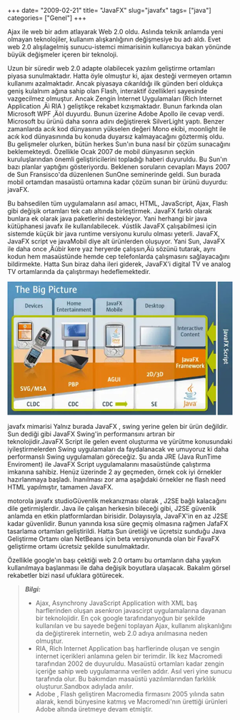 +++
date= "2009-02-21"
title= "JavaFX"
slug="javafx"
tags= ["java"]
categories= ["Genel"]
+++



Ajax ile web bir adım atlayarak Web 2.0 oldu. Aslında teknik anlamda yeni olmayan teknolojiler, kullanım alışkanlığının değişmesiye bu adı aldı. Evet web 2.0 alışılagelmiş sunucu-istemci mimarisinin kullanıcıya bakan yönünde büyük değişmeler içeren bir teknoloji.

Uzun bir süredir web 2.0 adapte olabilecek yazılım geliştirme ortamları piyasa sunulmaktadır. Hatta öyle olmuştur ki, ajax desteği vermeyen ortamın kullanımı azalmaktadır. Ancak piyasaya cıkarıldığı ilk günden beri oldukça geniş kulalnım ağına sahip olan Flash, interaktif özellikleri sayesinde vazgecilmez olmuştur. Ancak Zengin İnternet Uygulamaları (Rich Internet Application ‚Äì RIA ) geliştikçe rekabet kızışmaktadır.
Bunun farkında olan Microsoft WPF ‚ÄòI duyurdu. Bunun üzerine Adobe Apollo ile cevap verdi. Microsoft bu ürünü daha sonra adını değiştirerek SilverLight yaptı. Benzer zamanlarda acık kod dünyasının yükselen değeri Mono ekibi, moonlight ile acık kod dünyasınında bu konuda duyarsız kalmayacağını göztermiş oldu. Bu gelişmeler olurken, bütün herkes Sun'ın buna nasıl bir çözüm sunacağını beklemekteydi. Özellikle Ocak 2007 de mobil dünyasının seçkin kuruluşlarından önemli geliştiricilerini topladığı haberi duyuruldu. Bu Sun'ın bazı planlar yaptığını gösteriyordu. Beklenen soruların cevapları Mayıs 2007 de Sun Fransisco'da düzenlenen SunOne seminerinde geldi. Sun burada mobil ortamdan masaüstü ortamına kadar çözüm sunan bir ürünü duyurdu: javaFX.

Bu bahsedilen tüm uygulamaların asıl amacı, HTML, JavaScript, Ajax, Flash gibi değişik ortamları tek catı altında birleştirmek. JavaFX farklı olarak bunlara ek olarak java paketlerini destekleyor. Yani herhangi bir java kütüphanesi javafx ile kullanılabilecek. √ústlik JavaFX çalışabilmesi için sistemde küçük bir java runtime versiyonu kurulu olması yeterli. JavaFX, JavaFX script ve javaMobil diye alt ürünlerden oluşuyor. Yani Sun, JavaFX ile daha once ‚Äúbir kere yaz heryerde çalışsın‚Äù sözünü tutarak, aynı kodun hem masaüstünde hemde cep telefonlarda çalışmasını sağlayacağını bildirmekte. Hatta Sun biraz daha ileri giderek, JavaFX'i digital TV ve analog TV ortamlarında da çalıştırmayı hedeflemektedir.

![javaFX mimarisi](/images/ig_javafx_architecture1.jpg)

javafx mimarisi Yalnız burada JavaFX , swing yerine gelen bir ürün değildir. Sun dediği gibi JavaFX Swing'in performansını artıran bir teknolojidir.JavaFX Script ile gelen event oluşturma ve yürütme konusundaki iyileştirmelerden Swing uygulamaları da faydalanacak ve umuyoruz ki daha performanslı Swing uygulamaları göreceğiz. Şu anda JRE (Java RunTime Enviroment) ile JavaFX Script uygulamalarını masaüstünde çalıştırma imkanına sahibiz.
Henüz üzerinde 2 ay geçmeden, örnek cok iyi örnekler hazırlanmaya başladı. İnanılması zor ama aşağıdaki örnekler ne flash need HTML yapılmıştır, tamamen JavaFX.

motorola javafx studioGüvenlik mekanızması olarak , J2SE bağlı kalacağını dile getirmişlerdir. Java ile çalışan herkesin bileceği gibi, J2SE güvenlik anlamda en etkin platformlardan birisidir. Dolayısıyla, JavaFX'in en az J2SE kadar güvenlidir.
Bunun yanında kısa süre geçmiş olmasına rağmen JafaFX tasarlama ortamları geliştirildi. Hatta Sun üretiiği ve üçretsiz sunduğu Java Geliştirme Ortamı olan NetBeans için beta versiyonunda olan bir FavaFX geliştirme ortamı ücretsiz şekilde sunulmaktadır.

Özellikle google'ın başı çektiği web 2.0 ortamı bu ortamların daha yaykın kullanılmaya başlanması ile daha değişik boyutlara ulaşacak. Bakalım görsel rekabetler bizi nasıl ufuklara götürecek.


> **_Bilgi:_**
> * Ajax, Asynchrony JavaScript Application with XML baş harflerinden oluşan asenkron javascirpt uygulamalarına dayanan bir teknolojidir. En çok google tarafındanyoğun bir şekilde kullanılan ve bu sayede beğeni toplayan Ajax, kullanım alışkanlığını da değiştirerek internetin, web 2.0 adıya anılmasına neden olmuştur.
> * RIA, Rich Internet Application baş harflerinde oluşan ve sengin internet içerikleri anlamına gelen bir terimdir. İlk kez Macromedi tarafından 2002 de duyuruldu. Masaüstü ortamları kadar zengin içeriğe sahip web uygulamarına verilen addır. Asıl veri yine sunucu tarafında olur. Bu bakımdan masaüstü yazılımlarından farklılık oluşturur.Sandbox adıylada anılır.
> * Adobe , Flash geliştiren Macromedia firmasını 2005 yılında satın alarak, kendi bünyesine katmış ve Macromedi'nın ürettiği ürünleri Adobe altında üretmeye devam etmiştir.
